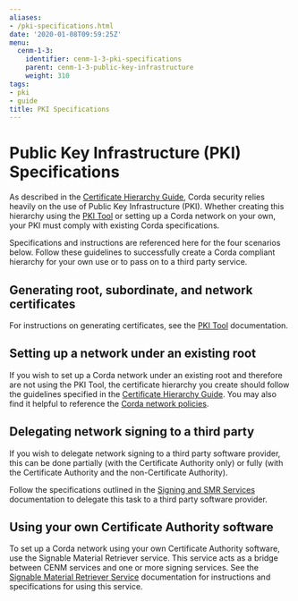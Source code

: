 ```yaml
---
aliases:
- /pki-specifications.html
date: '2020-01-08T09:59:25Z'
menu:
  cenm-1-3:
    identifier: cenm-1-3-pki-specifications
    parent: cenm-1-3-public-key-infrastructure
    weight: 310
tags:
- pki
- guide
title: PKI Specifications
---
```


# Public Key Infrastructure (PKI) Specifications

As described in the [Certificate Hierarchy Guide](pki-guide.md), Corda security relies heavily on the use of Public Key Infrastructure (PKI). Whether creating this hierarchy using the [PKI Tool](pki-tool.md) or setting up a Corda network on your own, your PKI must comply with existing Corda specifications.

Specifications and instructions are referenced here for the four scenarios below. Follow these guidelines to successfully create a Corda compliant hierarchy for your own use or to pass on to a third party service.

## Generating root, subordinate, and network certificates

For instructions on generating certificates, see the [PKI Tool](pki-tool.html#running-the-pki-tool) documentation.

## Setting up a network under an existing root

If you wish to set up a Corda network under an existing root and therefore are not using the PKI Tool, the certificate hierarchy you create should follow the guidelines specified in the [Certificate Hierarchy Guide](pki-guide.md). You may also find it helpful to reference the [Corda network policies](https://trust.corda.network/).

## Delegating network signing to a third party

If you wish to delegate network signing to a third party software provider, this can be done partially (with the Certificate Authority only) or fully (with the Certificate Authority and the non-Certificate Authority).

Follow the specifications outlined in the [Signing and SMR Services](signing-service.html#developing-signing-plugins) documentation to delegate this task to a third party software provider.

## Using your own Certificate Authority software

To set up a Corda network using your own Certificate Authority software, use the Signable Material Retriever service. This service acts as a bridge between CENM services and one or more signing services. See the [Signable Material Retriever Service](signing-service.html#signable-material-retriever) documentation for instructions and specifications for using this service.
